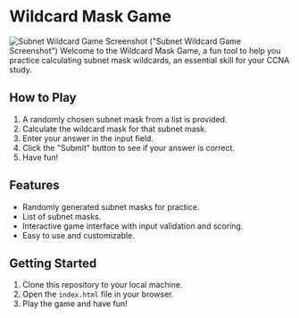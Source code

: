 # Wildcard Mask Game
![Subnet Wildcard Game Screenshot](https://i.imgur.com/KLNhfuZ.png) ("Subnet Wildcard Game Screenshot")
Welcome to the Wildcard Mask Game, a fun tool to help you practice calculating subnet mask wildcards, an essential skill for your CCNA study.

## How to Play

1. A randomly chosen subnet mask from a list is provided.
2. Calculate the wildcard mask for that subnet mask.
3. Enter your answer in the input field.
4. Click the "Submit" button to see if your answer is correct.
5. Have fun!

## Features

- Randomly generated subnet masks for practice.
- List of subnet masks.
- Interactive game interface with input validation and scoring.
- Easy to use and customizable.

## Getting Started

1. Clone this repository to your local machine.
2. Open the `index.html` file in your browser.
3. Play the game and have fun!
